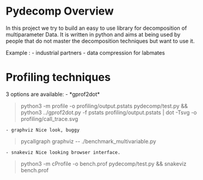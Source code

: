 <h1>Pydecomp Overview</h1>

In this project we try to build an easy to use library for decomposition of
multiparameter Data. It is written in python and aims at being used by
people that do not master the decomposition techniques but want to use it.

Example :
	- industrial partners
	- data compression for labmates

<h1> Profiling techniques </h1>
3 options are available:
	- *gprof2dot*

>python3 -m profile -o profiling/output.pstats pydecomp/test.py && python3 ../gprof2dot.py -f pstats profiling/output.pstats | dot -Tsvg -o profiling/call_trace.svg

	- graphviz Nice look, buggy
> pycallgraph graphviz -- ./benchmark_multivariable.py

	- snakeviz Nice looking browser interface.
> python3 -m cProfile -o bench.prof pydecomp/test.py && snakeviz bench.prof
